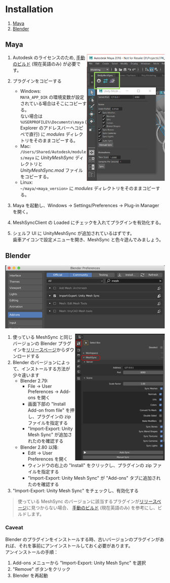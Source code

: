 # Installation

1. [Maya](#maya)
1. [Blender](#blender)

## Maya

<img align="right" src="../Images/MeshSyncClientMaya.png" height=400>

1. Autodesk のライセンスのため, [手動のビルド](../en/BuildDCCPlugins.md) (現在英語のみ) が必要です。
1. プラグインをコピーする
   - Windows:   
     `MAYA_APP_DIR` の環境変数が設定されている場合はそこにコピーする。  
     ない場合は `%USERPROFILE%\Documents\maya` ( Explorer のアドレスバーへコピペで直行) に *modules* ディレクトリをそのままコピーする。
   - Mac:   
     `/Users/Shared/Autodesk/modules/maya` に *UnityMeshSync* ディレクトリと *UnityMeshSync.mod* ファイルをコピーする。
   - Linux:   
     `~/maya/<maya_version>` に *modules* ディレクトリをそのままコピーする。  

1. Maya を起動し、Windows -> Settings/Preferences -> Plug-in Manager を開く。
1. MeshSyncClient の Loaded にチェックを入れてプラグインを有効化する。
1. シェルフ UI に UnityMeshSync が追加されているはずです。  
   歯車アイコンで設定メニューを開き、MeshSync と色々遊んでみましょう。

## Blender
  
![MeshSyncClientBlender_Installation](../Images/MeshSyncClientBlender_Installation.png)

<img align="right" src="../Images/MeshSyncClientBlender.png" height=400>

1. 使っている MeshSync と同じバージョンの Blender プラグインを[リリースページ](https://github.com/Unity-Technologies/MeshSyncDCCPlugin/releases)からダウンロードする 
1. Blender のバージョンによって、インストールする方法が少々違います
   - Blender 2.79:
     * File -> User Preferences -> Add-ons を開く
     * 画面下部の "Install Add-on from file" を押し、プラグインの zip ファイルを指定する
     * "Import-Export: Unity Mesh Sync" が追加されたのを確認する        
   - Blender 2.80 以降:
     * Edit -> User Preferences を開く 
     * ウィンドウの右上の "Install" をクリックし、プラグインの zip ファイルを指定する
     * "Import-Export: Unity Mesh Sync" が "Add-ons" タブに追加されたのを確認する
1. "Import-Export: Unity Mesh Sync" をチェックし、有効化する 
   

> 使っている MeshSync のバージョンに該当するプラグインが[リリースページ](https://github.com/Unity-Technologies/MeshSyncDCCPlugin/releases)に見つからない場合、 
  [手動のビルド](../en/BuildDCCPlugins.md) (現在英語のみ) を参考にし、ビルドします。
  
### Caveat

Blender のプラグインをインストールする時、古いバージョンのプラグインがあれば、それを事前にアンインストールしておく必要があります。  
アンインストールの手順：

1. Add-ons メニューから "Import-Export: Unity Mesh Sync" を選択
1. "Remove" ボタンをクリック
1. Blender を再起動 
  
